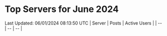 # Top Servers for June 2024
Last Updated: 06/01/2024 08:13:50 UTC
| Server | Posts | Active Users |
| -- | -- | -- |
